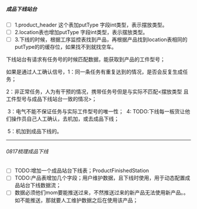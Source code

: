 ##### 成品下线站台 

- [ ] 1.product_header 这个表加putType 字段int类型，表示摆放类型。
- [ ] 2.location表也增加putType 字段int类型，表示摆放类型。
- [ ] 3.下线的时候，根据工序监控表找到产品，再根据产品找到location表相同的putType的的缓存位，如果找不到就找空车。

下线站台有请求有任务号的时候匹配数据，能获取到产品的工件型号；

如果是通过人工确认信号，1：同一条任务有重复达到的情况，是否会反复生成任务；

​										2：非正常任务，人为有干预的情况，携带任务号但是与实际不匹配<摆放类型 且 工件型号与成品下线站台一致的情况>；

​										3：电气不能不保证任务与实际工件型号的唯一性；
​										4:  TODO:下线每一板货让他们操作员自己人工确认，去机加，或去成品下线；	

​										5：机加到成品下线的。

***************************************************

###### 0817梳理成品下线

- [ ] TODO:增加一个成品站台下线表；ProductFinishedStation
- [ ] TODO:产品表增加几个字段；用户维护数据，且下线时使用，用于动态配置成品站台下线数据流；
- [ ]  数据必须他们mom要能推送过来，不然推送过来的新产品无法使用新产品。。如不能推送，那就要人工维护数据之后在使用该产品；